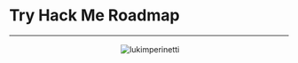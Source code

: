 # Try Hack Me Roadmap

<hr>

<p align="center">&nbsp;<img align="center" src="https://tryhackme.com/badge/2339561" alt="lukimperinetti" /></p>
